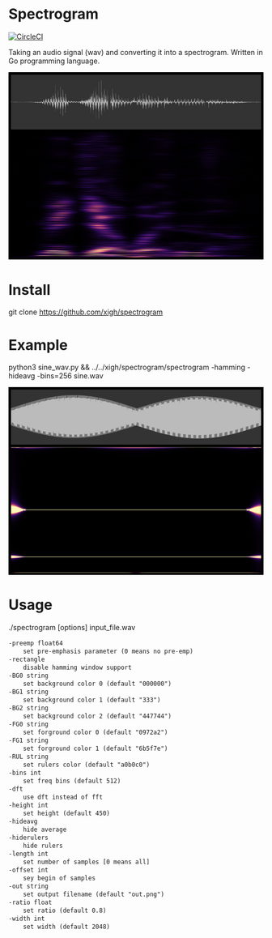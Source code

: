 # Spectrogram

[![CircleCI](https://circleci.com/gh/corny/spectrogram.svg?style=shield)](https://circleci.com/gh/corny/spectrogram)

Taking an audio signal (wav) and converting it into a spectrogram. Written in Go programming language.

![example](data/mediawen.png "example of spectrogram")

# Install

git clone https://github.com/xigh/spectrogram

# Example

python3 sine_wav.py && ../../xigh/spectrogram/spectrogram -hamming -hideavg -bins=256 sine.wav

![example](data/sine2.png "example of sine spectrogram")

# Usage
  ./spectrogram [options] input_file.wav

```
-preemp float64
    set pre-emphasis parameter (0 means no pre-emp)
-rectangle
    disable hamming window support
-BG0 string
    set background color 0 (default "000000")
-BG1 string
    set background color 1 (default "333")
-BG2 string
    set background color 2 (default "447744")
-FG0 string
    set forground color 0 (default "0972a2")
-FG1 string
    set forground color 1 (default "6b5f7e")
-RUL string
    set rulers color (default "a0b0c0")
-bins int
    set freq bins (default 512)
-dft
    use dft instead of fft
-height int
    set height (default 450)
-hideavg
    hide average
-hiderulers
    hide rulers
-length int
    set number of samples [0 means all]
-offset int
    sey begin of samples
-out string
    set output filename (default "out.png")
-ratio float
    set ratio (default 0.8)
-width int
    set width (default 2048)
```
